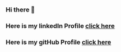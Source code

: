 ### Hi there 👋

<!--
**girmaD/girmaD** is a ✨ _special_ ✨ repository because its `README.md` (this file) appears on your GitHub profile.

Here are some ideas to get you started:

- 🔭 I’m currently working on ...
- 🌱 I’m currently learning ...
- 👯 I’m looking to collaborate on ...
- 🤔 I’m looking for help with ...
- 💬 Ask me about ...
- 📫 How to reach me: ...
- 😄 Pronouns: ...
- ⚡ Fun fact: ...
-->
### Here is my linkedIn Profile [click here](https://www.linkedin.com/in/girma-ebssa-23aa801b5/)
### Here is my gitHub Profile [click here](https://github.com/girmaD)

